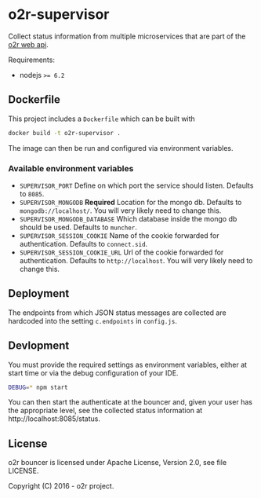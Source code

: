 # o2r-supervisor

Collect status information from multiple microservices that are part of the [o2r web api](https://o2r.info/o2r-web-api).

Requirements:

- nodejs `>= 6.2`

## Dockerfile

This project includes a `Dockerfile` which can be built with

```bash
docker build -t o2r-supervisor .
```

The image can then be run and configured via environment variables.

### Available environment variables

- `SUPERVISOR_PORT`
  Define on which port the service should listen. Defaults to `8085`.
- `SUPERVISOR_MONGODB` __Required__
  Location for the mongo db. Defaults to `mongodb://localhost/`. You will very likely need to change this.
- `SUPERVISOR_MONGODB_DATABASE`
  Which database inside the mongo db should be used. Defaults to `muncher`.
- `SUPERVISOR_SESSION_COOKIE`
  Name of the cookie forwarded for authentication. Defaults to `connect.sid`.
- `SUPERVISOR_SESSION_COOKIE_URL`
  Url of the cookie forwarded for authentication. Defaults to `http://localhost`. You will very likely need to change this.

## Deployment

The endpoints from which JSON status messages are collected are hardcoded into the setting `c.endpoints` in `config.js`.

## Devlopment

You must provide the required settings as environment variables, either at start time or via the debug configuration of your IDE.

```bash
DEBUG=* npm start
```

You can then start the authenticate at the bouncer and, given your user has the appropriate level, see the collected status information at  http://localhost:8085/status.

## License

o2r bouncer is licensed under Apache License, Version 2.0, see file LICENSE.

Copyright (C) 2016 - o2r project.